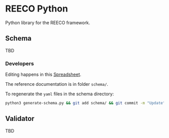 # REECO Python

Python library for the REECO framework.


## Schema

TBD

### Developers
Editing happens in this [Spreadsheet](https://docs.google.com/spreadsheets/d/1PZ11esT6COK7Y0mMZEHifY9hQeREbNSlRbC6dkYtjNg/edit?usp=sharing).

The reference documentation is in folder `schema/`.

To regenerate the `yaml` files in the schema directory:
```bash
python3 generate-schema.py && git add schema/ && git commit -m "Update" && git push
```

## Validator

TBD
